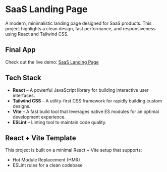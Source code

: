 # SaaS Landing Page

A modern, minimalistic landing page designed for SaaS products. This project highlights a clean design, fast performance, and responsiveness using React and Tailwind CSS.

## Final App

Check out the live demo: [SaaS Landing Page](https://landing-page-theta-five-34.vercel.app/)

## Tech Stack

- **React** – A powerful JavaScript library for building interactive user interfaces.
- **Tailwind CSS** – A utility-first CSS framework for rapidly building custom designs.
- **Vite** – A fast build tool that leverages native ES modules for an optimal development experience.
- **ESLint** – Linting tool to maintain code quality.

## React + Vite Template

This project is built on a minimal React + Vite setup that supports:

- Hot Module Replacement (HMR)
- ESLint rules for a clean codebase
